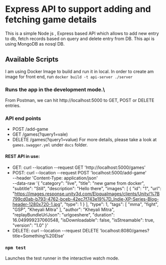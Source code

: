 # Express API to support adding and fetching game details

This is a simple Node js , Express based API which allows to add new entry to db, fetch records based on query and delete entry from DB. This api is using MongoDB as nosql DB. 

## Available Scripts

I am using Docker Image to build and run it in local. In order to create am image for front end, run `docker build -t api-server ./server`


### Runs the app in the development mode.\
From Postman, we can hit http://localhost:5000 to GET, POST or DELETE entries.

### API end points
- POST /add-game
- GET /games(?query1=vale)
- DELETE /games(?query1=value)
For more details, please take a look at `games.swagger.yml` under `docs` folder. 
#### REST API in use: 
- GET: curl --location --request GET 'http://localhost:5000/games'
- POST: curl --location --request POST 'localhost:5000/add-game' \
        --header 'Content-Type: application/json' \
        --data-raw '{
            "category": "live",
            "title": "new game from docker",
            "subtitle": "Still",
            "description": "Hello there",
            "images": [
                {
                    "id": "1",
                    "url": "https://images.response.unity3d.com/EloquaImages/clients/Unity/%7B799cd0ab-b793-4762-bceb-42ec7f743e19%7D_Indie-XP-Series-Blog-header-1280x720-1.jpg",
                    "type": 1
                }
            ],
            "type": 1,
            "tags": [
                "mma",
                "fight",
                "GSP",
                "Kheyali Mitra"
            ],
            "author": "Kheyali Mitra",
            "replayBundleUrlJson": "urlgoeshere",
            "duration": 16.049999237060548,
            "isDownloadable": false,
            "isStreamable": true,
            "version": "1.0"
        }'
- DELETE: curl --location --request DELETE 'localhost:8080/games?title=Something%20Else'
### `npm test`
Launches the test runner in the interactive watch mode.
